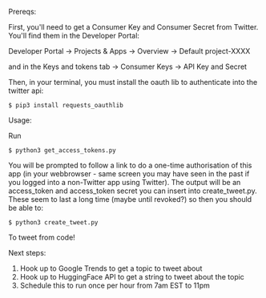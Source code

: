 Prereqs:

First, you'll need to get a Consumer Key and Consumer Secret from Twitter. You'll find them in the Developer Portal:

Developer Portal -> Projects & Apps -> Overview -> Default project-XXXX

and in the Keys and tokens tab -> Consumer Keys -> API Key and Secret

Then, in your terminal, you must install the oauth lib to authenticate into the twitter api:

    $ pip3 install requests_oauthlib

Usage:

Run

    $ python3 get_access_tokens.py

You will be prompted to follow a link to do a one-time authorisation of this app (in your webbrowser - same screen you may have seen in the past if you logged into a non-Twitter app using Twitter). The output will be an access_token and access_token secret you can insert into create_tweet.py. These seem to last a long time (maybe until revoked?) so then you should be able to:

    $ python3 create_tweet.py

To tweet from code!

Next steps:

1. Hook up to Google Trends to get a topic to tweet about
2. Hook up to HuggingFace API to get a string to tweet about the topic
3. Schedule this to run once per hour from 7am EST to 11pm
